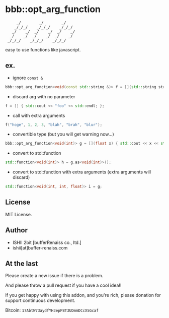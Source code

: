 # bbb::opt_arg_function

```
     _/        _/        _/
    _/_/_/    _/_/_/    _/_/_/
   _/    _/  _/    _/  _/    _/
  _/    _/  _/    _/  _/    _/
 _/_/_/    _/_/_/    _/_/_/
```

easy to use functions like javascript.

## ex.

* ignore `const &`

```cpp
bbb::opt_arg_function<void(const std::string &)> f = [](std::string str) { std::cout << str << std::endl; };
```

* discard arg with no parameter

```cpp
f = [] { std::cout << "foo" << std::endl; };
```

* call with extra arguments

```cpp
f("hoge", 1, 2, 3, "blah", "brah", "blur");
```

* convertible type (but you will get warning now...)

```cpp
bbb::opt_arg_function<void(int)> g = [](float x) { std::cout << x << std::endl; };
```

* convert to std::function

```cpp
std::function<void(int)> h = g.as<void(int)>();
```

* convert to std::function with extra arguments (extra arguments will discard)

```cpp
std::function<void(int, int, float)> i = g;
```

## License

MIT License.

## Author

* ISHII 2bit [bufferRenaiss co., ltd.]
* ishii[at]buffer-renaiss.com

## At the last

Please create a new issue if there is a problem.

And please throw a pull request if you have a cool idea!!

If you get happy with using this addon, and you're rich, please donation for support continuous development.

Bitcoin: `17AbtW73aydfYH3epP8T3UDmmDCcXSGcaf`